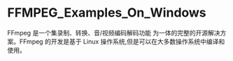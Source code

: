 # FFMPEG_Examples_On_Windows
FFmpeg 是一个集录制、转换、音/视频编码解码功能 为一体的完整的开源解决方案。FFmpeg 的开发是基于 Linux 操作系统,但是可以在大多数操作系统中编译和使用。
